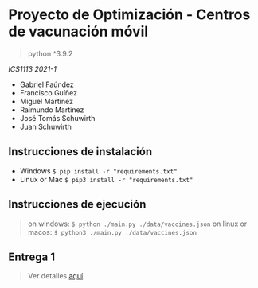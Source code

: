 # Proyecto de Optimización - Centros de vacunación móvil

> python ^3.9.2

_ICS1113 2021-1_

- Gabriel Faúndez
- Francisco Guíñez
- Miguel Martinez
- Raimundo Martinez
- José Tomás Schuwirth
- Juan Schuwirth

## Instrucciones de instalación

- Windows `$ pip install -r "requirements.txt"`
- Linux or Mac `$ pip3 install -r "requirements.txt"`

## Instrucciones de ejecución

> on windows: `$ python ./main.py ./data/vaccines.json`
> on linux or macos: `$ python3 ./main.py ./data/vaccines.json`

## Entrega 1

> Ver detalles [aquí](https://github.com/FarDust/Proyecto-Optimizacion/tree/main/docs/entrega1)